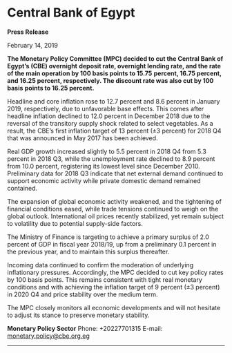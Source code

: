 # Central Bank of Egypt

**Press Release**

February 14, 2019

**The Monetary Policy Committee (MPC) decided to cut the Central Bank of Egypt’s (CBE) overnight**
**deposit rate, overnight lending rate, and the rate of the main operation by 100 basis points to 15.75**
**percent, 16.75 percent, and 16.25 percent, respectively. The discount rate was also cut by 100 basis**
**points to 16.25 percent.**

Headline and core inflation rose to 12.7 percent and 8.6 percent in January 2019, respectively, due to
unfavorable base effects. This comes after headline inflation declined to 12.0 percent in December 2018
due to the reversal of the transitory supply shock related to select vegetables. As a result, the CBE’s first
inflation target of 13 percent (±3 percent) for 2018 Q4 that was announced in May 2017 has been
achieved.

Real GDP growth increased slightly to 5.5 percent in 2018 Q4 from 5.3 percent in 2018 Q3, while the
unemployment rate declined to 8.9 percent from 10.0 percent, registering its lowest level since December
2010. Preliminary data for 2018 Q3 indicate that net external demand continued to support economic
activity while private domestic demand remained contained.

The expansion of global economic activity weakened, and the tightening of financial conditions eased,
while trade tensions continued to weigh on the global outlook. International oil prices recently stabilized,
yet remain subject to volatility due to potential supply-side factors.

The Ministry of Finance is targeting to achieve a primary surplus of 2.0 percent of GDP in fiscal year
2018/19, up from a preliminary 0.1 percent in the previous year, and to maintain this surplus thereafter.

Incoming data continued to confirm the moderation of underlying inflationary pressures. Accordingly, the
MPC decided to cut key policy rates by 100 basis points. This remains consistent with tight real monetary
conditions and with achieving the inflation target of 9 percent (±3 percent) in 2020 Q4 and price stability
over the medium term.

The MPC closely monitors all economic developments and will not hesitate to adjust its stance to preserve
monetary stability.

**Monetary Policy Sector**
Phone: +20227701315
E-mail: monetary.policy@cbe.org.eg


-----

